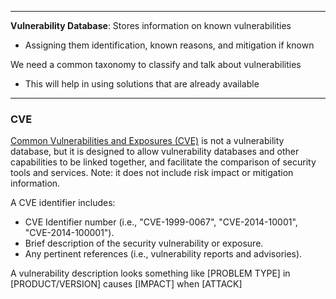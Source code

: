 - - -
**Vulnerability Database**: Stores information on known vulnerabilities
- Assigning them identification, known reasons, and mitigation if known

We need a common taxonomy to classify and talk about vulnerabilities
- This will help in using solutions that are already available

- - -
### CVE
[Common Vulnerabilities and Exposures (CVE)](https://cve.mitre.org/) is not a vulnerability database, but it is designed to allow vulnerability databases and other capabilities to be linked together, and facilitate the comparison of security tools and services. Note: it does not include risk impact or mitigation information.

A CVE identifier includes:
- CVE Identifier number (i.e., "CVE-1999-0067", "CVE-2014-10001", "CVE-2014-100001").
- Brief description of the security vulnerability or exposure.
- Any pertinent references (i.e., vulnerability reports and advisories).

A vulnerability description looks something like
[PROBLEM TYPE] in [PRODUCT/VERSION] causes [IMPACT] when [ATTACK]


